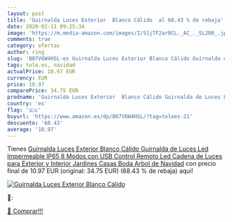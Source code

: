 ```yaml
---
layout: post
title: 'Guirnalda Luces Exterior  Blanco Cálido  al 68.43 % de rebaja'
date: 2020-02-11 09:25:34
image: 'https://m.media-amazon.com/images/I/51jTF2ar8CL._AC_._SL200_.jpg'
comments: true
category: ofertas
author: ring
slug: 'B07V6W4HSL-es Guirnalda Luces Exterior Blanco Cálido Guirnalda de Luces...'
tags: tole.es, navidad
actualPrice: 10.97 EUR
currency: EUR
price: 10.97
comparePrice: 34.75 EUR
prodname: 'Guirnalda Luces Exterior  Blanco Cálido Guirnalda de Luces Led Impermeable IP65  8 Modos con USB  Control Remoto Led Cadena de Luces  para Exterior y Interior  Jardines  Casas  Boda  Arbol de Navidad'
country: 'es'
flag: '🇪🇸'
buyurl: 'https://www.amazon.es/dp/B07V6W4HSL/?tag=tolees-21'
descuento: '68.43'
average: '10.97'
---
```


Tienes [Guirnalda Luces Exterior  Blanco Cálido Guirnalda de Luces Led Impermeable IP65  8 Modos con USB  Control Remoto Led Cadena de Luces  para Exterior y Interior  Jardines  Casas  Boda  Arbol de Navidad](https://www.amazon.es/dp/B07V6W4HSL/?tag=tolees-21) con precio final de  10.97 EUR (original: 34.75 EUR) (68.43 %  de rebaja) aqui!

[![Guirnalda Luces Exterior  Blanco Cálido ](https://m.media-amazon.com/images/I/51jTF2ar8CL._AC_._SL200_.jpg)](https://www.amazon.es/dp/B07V6W4HSL/?tag=tolees-21)

🔎:


[🛒 Comprar!!!](https://www.amazon.es/dp/B07V6W4HSL/?tag=tolees-21)
